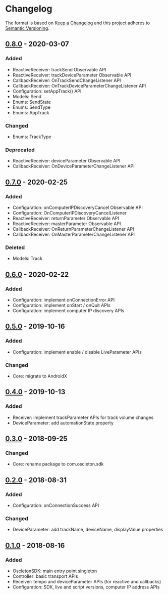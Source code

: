 # Changelog

The format is based on [Keep a Changelog] and this project adheres to [Semantic Versioning].

## [0.8.0] - 2020-03-07

### Added
- ReactiveReceiver: trackSend Observable API
- ReactiveReceiver: trackDeviceParameter Observable API
- CallbackReceiver: OnTrackSendChangeListener API
- CallbackReceiver: OnTrackDeviceParameterChangeListener API
- Configuration: setAppTrack() API
- Models: Send
- Enums: SendState
- Enums: SendType
- Enums: AppTrack

### Changed
- Enums: TrackType

### Deprecated
- ReactiveReceiver: deviceParameter Observable API
- CallbackReceiver: OnDeviceParameterChangeListener API

## [0.7.0] - 2020-02-25

### Added
- Configuration: onComputerIPDiscoveryCancel Observable API
- Configuration: OnComputerIPDiscoveryCancelListener
- ReactiveReceiver: returnParameter Observable API
- ReactiveReceiver: masterParameter Observable API
- CallbackReceiver: OnReturnParameterChangeListener API
- CallbackReceiver: OnMasterParameterChangeListener API

### Deleted
- Models: Track

## [0.6.0] - 2020-02-22

### Added
- Configuration: implement onConnectionError API
- Configuration: implement onStart / onQuit APIs
- Configuration: implement computer IP discovery APIs

## [0.5.0] - 2019-10-16

### Added
- Configuration: implement enable / disable LiveParameter APIs

### Changed
- Core: migrate to AndroidX

## [0.4.0] - 2019-10-13

### Added
- Receiver: implement trackParameter APIs for track volume changes
- DeviceParameter: add automationState property

## [0.3.0] - 2018-09-25

### Changed
- Core: rename package to com.oscleton.sdk 

## [0.2.0] - 2018-08-31

### Added
- Configuration: onConnectionSuccess API

### Changed
- DeviceParameter: add trackName, deviceName, displayValue properties

## [0.1.0] - 2018-08-16

### Added
- OscletonSDK: main entry point singleton
- Controller: basic transport APIs
- Receiver: tempo and deviceParameter APIs (for reactive and callbacks)
- Configuration: SDK, live and script versions, computer IP address APIs




[0.8.0]: https://github.com/ArthurVimond/oscleton-android-sdk/releases/tag/0.8.0
[0.7.0]: https://github.com/ArthurVimond/oscleton-android-sdk/releases/tag/0.7.0
[0.6.0]: https://github.com/ArthurVimond/oscleton-android-sdk/releases/tag/0.6.0
[0.5.0]: https://github.com/ArthurVimond/oscleton-android-sdk/releases/tag/0.5.0
[0.4.0]: https://github.com/ArthurVimond/oscleton-android-sdk/releases/tag/0.4.0
[0.3.0]: https://github.com/ArthurVimond/oscleton-android-sdk/releases/tag/0.3.0
[0.2.0]: https://github.com/ArthurVimond/oscleton-android-sdk/releases/tag/0.2.0
[0.1.0]: https://github.com/ArthurVimond/oscleton-android-sdk/releases/tag/0.1.0

[Keep a Changelog]: http://keepachangelog.com/en/1.0.0/
[Semantic Versioning]: http://semver.org/spec/v2.0.0.html